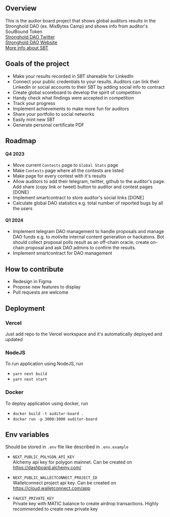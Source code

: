 ## Overview
This is the audior board project that shows global auditors results in the Stronghold DAO (ex. MixBytes Camp) and shows info from auditor's SoulBound Token\
[Stronghold DAO Twitter](https://twitter.com/stronghold_dao)\
[Stronghold DAO Website](https://strongholdsec.io/)\
[More info about SBT](https://twitter.com/MixBytes/status/1643629493922287618?s=20)

## Goals of the project
- Make your results recorded in SBT shareable for LinkedIn 
- Connect your public credentials to your results. Auditors can link their LinkedIn or social accounts to their SBT by adding social info to contract
- Create global scoreboard to develop the spirit of competition
- Handy check what findings were accepted in competition
- Track your progress
- Implement achievements to make more fun for auditors
- Share your portfolio to social networks
- Easily mint new SBT
- Generate personal certificate PDF

## Roadmap
#### Q4 2023
- Move current `Contests` page to `Global Stats` page
- Make `Contests` page where all the contests are listed
- Make page for every contest with it's results
- Allow auditors to add their telegram, twitter, github to the auditor's page. Add share (copy link or tweet) button to auditor and contest pages [DONE]
- Implement smartcontract to store auditor's social links [DONE]
- Calculate global DAO statistics e.g. total number of reported bugs by all the users

#### Q1 2024
- Implement telegram DAO management to handle proposals and manage DAO funds e.g. to motivite internal content generation or hackatons. Bot should collect proposal polls result as an off-chain oracle, create on-chain proposal and ask DAO admins to confirm the results.
- Implement smartcontract for DAO management

## How to contribute
- Redesign in Figma
- Propose new features to display
- Pull requests are welcome


## Deployment
### Vercel
Just add repo to the Vercel workspace and it's automatically deployed and updated

### NodeJS
To run application using NodeJS, run 
- `yarn next build`
- `yarn next start`

### Docker
To deploy application using docker, run 
- `docker build -t auditor-board .`
- `docker run -p 3000:3000 auditor-board`

## Env variables

Should be stored in `.env` file like described in `.env.example`

- `NEXT_PUBLIC_POLYGON_API_KEY`\
Alchemy api key for polygon mainnet. Can be created on https://dashboard.alchemy.com/

- `NEXT_PUBLIC_WALLECTCONNECT_PROJECT_ID`\
Walletconnect project api key. Can be created on https://cloud.walletconnect.com/app

- `FAUCET_PRIVATE_KEY`\
Private key with MATIC balance to create airdrop transactions. Highly recommended to create new private key
